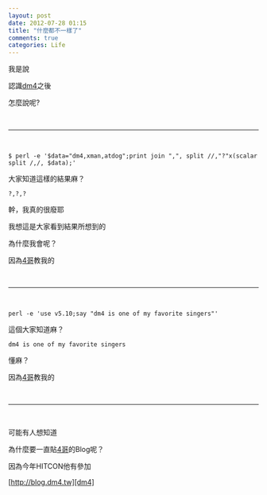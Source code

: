 ```yaml
---
layout: post
date: 2012-07-28 01:15
title: "什麼都不一樣了"
comments: true
categories: Life
---
```


我是說

認識[dm4][dm4]之後

怎麼說呢? 

<br>

---

<br>

    $ perl -e '$data="dm4,xman,atdog";print join ",", split //,"?"x(scalar split /,/, $data);'

大家知道這樣的結果麻？

    ?,?,?

幹，我真的很廢耶

我想這是大家看到結果所想到的

為什麼我會呢？

因為[4哥][dm4]教我的

<br>

---

<br>

    perl -e 'use v5.10;say "dm4 is one of my favorite singers"'

這個大家知道麻？

    dm4 is one of my favorite singers

懂麻？

因為[4哥][dm4]教我的

<br>

---

<br>

可能有人想知道

為什麼要一直貼[4哥][dm4]的Blog呢？

因為今年HITCON他有參加

[http://blog.dm4.tw][dm4]

[dm4]: http://blog.dm4.tw
